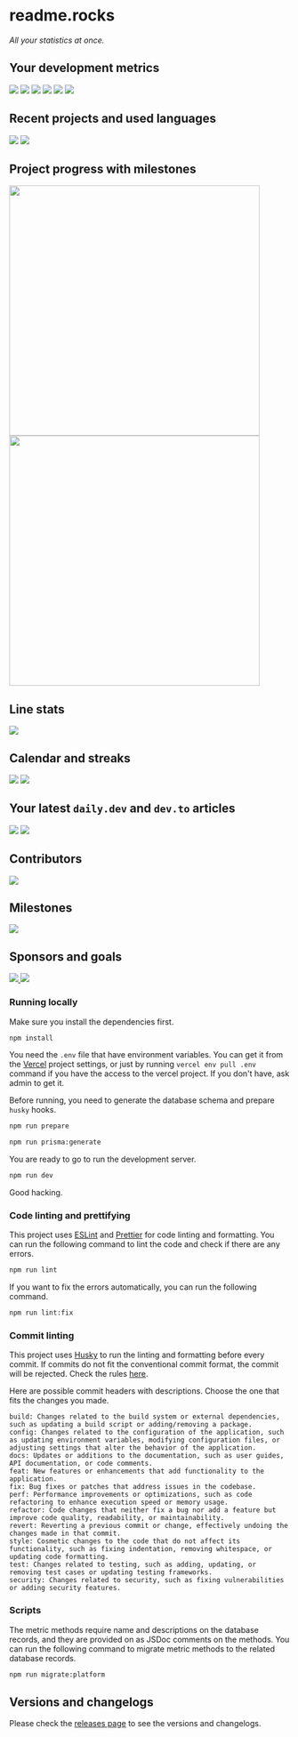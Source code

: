 # readme.rocks

_All your statistics at once._

## Your development metrics
![](https://readme.rocks/api/view/641b5deaa6550999ac4331d0)
![](https://readme.rocks/api/view/641b5e30a6550999ac4331d2)
![](https://readme.rocks/api/view/642dfbff39f5d6e5e5f45c3b)
![](https://readme.rocks/api/view?queryConfig%5Busername%5D=sametcodes&id=641b2efa3e90e7e555cdacd7)
![](https://readme.rocks/api/view?queryConfig%5Busername%5D=_aka5h&id=64414ea69c1f3df3b3e01264)
![](https://readme.rocks/api/view?queryConfig%5Busername%5D=arthurcolle&id=6442108c4320fb5c413f663c)

## Recent projects and used languages

![](https://readme.rocks/api/view/6431b08616981eaebfd030f9)
![](https://readme.rocks/api/view/6431b559ddde9c1558a16fe6)

## Project progress with milestones

<a href="https://github.com/sametcodes/readme.rocks/milestone/4">
   <img width="450px" src="https://readme.rocks/api/view/6434324683b8f4f727a83c32" />
<a href="https://github.com/sponsorships/d-fischer">
<a href="https://github.com/sametcodes/readme.rocks/milestone/2">
   <img width="450px" src="https://readme.rocks/api/view/64a70675d1e3cba955dc7df9" />
</a>

## Line stats
![](https://readme.rocks/api/view/6440669e4c5d605274994a4b)

## Calendar and streaks

![](https://readme.rocks/api/view?queryConfig%5Busername%5D=_aka5h&viewConfig%5Btitle%5D=LeetCode%20submissions&viewConfig%5Bsubtitle%5D=Last%205%20months&viewConfig%5BweekCount%5D=20&viewConfig%5BboxColor%5D=%2340c463&viewConfig%5BshowMonthLabels%5D=true&viewConfig%5BshowStreak%5D=true&id=64415382192eb283354af5a1)
![](https://readme.rocks/api/view?queryConfig%5Busername%5D=arthurcolle&viewConfig%5Btitle%5D=HackerNews%20Activity&viewConfig%5Bsubtitle%5D=Comments,%20jobs%20and%20polls&viewConfig%5BweekCount%5D=20&viewConfig%5BboxColor%5D=%23ff7a00&viewConfig%5BshowMonthLabels%5D=true&viewConfig%5BshowStreak%5D=false&id=6442166417556cdd9b746ff5)

## Your latest `daily.dev` and `dev.to` articles

<img src="https://readme.rocks/api/view?queryConfig%5Busername%5D=honeypot&queryConfig%5Bcount%5D=3&id=641cd30dbe50187858f7d61a" />
<img src="https://readme.rocks/api/view?queryConfig%5Busername%5D=isaacdlyman&queryConfig%5Bcount%5D=2&id=641c6e78c50c62ccdb646278" />

## Contributors

<img src="https://readme.rocks/api/view?queryConfig%5Bowner_name%5D=facebook&queryConfig%5Brepository_name%5D=react&viewConfig%5Btitle%5D=Our%20contributors&viewConfig%5Bsubtitle%5D=Thank%20you%20for%20all%20your%20contributions.%20We%20appreciate%20that.&viewConfig%5Bitems_per_row%5D=15&id=642f70a3104ae4fd80d6efac" />

## Milestones

[![](https://readme.rocks/api/view/6434324683b8f4f727a83c32)](milestone/3)

## Sponsors and goals
<a href="https://github.com/sponsorships/d-fischer">
<img src="https://readme.rocks/api/view?queryConfig%5Busername%5D=d-fischer&id=64248c899d4315a82e3cb3f7" />
</a>

<img src="https://readme.rocks/api/view?queryConfig%5Busername%5D=ljharb&viewConfig%5Btitle%5D=My%20sponsors&viewConfig%5Bsubtitle%5D=Thank%20you%20for%20sponsoring%20me.&viewConfig%5Bitems_per_row%5D=15&id=64300f9e4160c69275201776" />

### Running locally

Make sure you install the dependencies first.

```bash
npm install
```

You need the `.env` file that have environment variables. You can get it from the [Vercel](https://vercel.com) project settings, or just by running `vercel env pull .env` command if you have the access to the vercel project. If you don't have, ask admin to get it.

Before running, you need to generate the database schema and prepare `husky` hooks.

```bash
npm run prepare
```

```bash
npm run prisma:generate
```

You are ready to go to run the development server.

```bash
npm run dev
```

Good hacking.

### Code linting and prettifying

This project uses [ESLint](https://eslint.org/) and [Prettier](https://prettier.io/) for code linting and formatting. You can run the following command to lint the code and check if there are any errors.

```bash
npm run lint
```

If you want to fix the errors automatically, you can run the following command.

```bash
npm run lint:fix
```

### Commit linting

This project uses [Husky](https://typicode.github.io/husky/#/) to run the linting and formatting before every commit. If commits do not fit the conventional commit format, the commit will be rejected. Check the rules [here](https://www.conventionalcommits.org/en/v1.0.0/#specification).

Here are possible commit headers with descriptions. Choose the one that fits the changes you made.

```
build: Changes related to the build system or external dependencies, such as updating a build script or adding/removing a package.
config: Changes related to the configuration of the application, such as updating environment variables, modifying configuration files, or adjusting settings that alter the behavior of the application.
docs: Updates or additions to the documentation, such as user guides, API documentation, or code comments.
feat: New features or enhancements that add functionality to the application.
fix: Bug fixes or patches that address issues in the codebase.
perf: Performance improvements or optimizations, such as code refactoring to enhance execution speed or memory usage.
refactor: Code changes that neither fix a bug nor add a feature but improve code quality, readability, or maintainability.
revert: Reverting a previous commit or change, effectively undoing the changes made in that commit.
style: Cosmetic changes to the code that do not affect its functionality, such as fixing indentation, removing whitespace, or updating code formatting.
test: Changes related to testing, such as adding, updating, or removing test cases or updating testing frameworks.
security: Changes related to security, such as fixing vulnerabilities or adding security features.
```

### Scripts

The metric methods require name and descriptions on the database records, and they are provided on as JSDoc comments on the methods. You can run the following command to migrate metric methods to the related database records.

```bash
npm run migrate:platform
```

## Versions and changelogs

Please check the [releases page](https://github.com/sametcodes/devstats/releases) to see the versions and changelogs.
